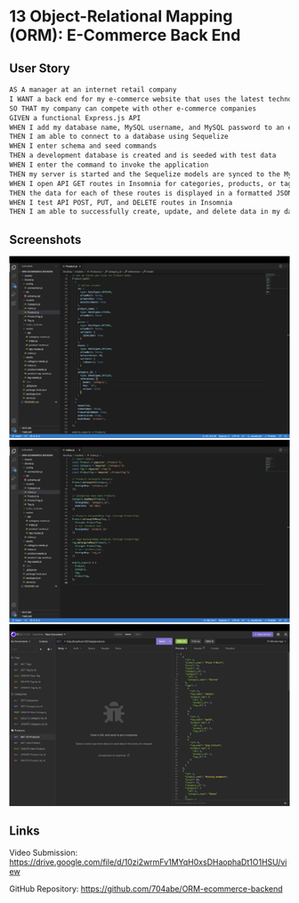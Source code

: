 # 13 Object-Relational Mapping (ORM): E-Commerce Back End

## User Story

```md
AS A manager at an internet retail company
I WANT a back end for my e-commerce website that uses the latest technologies
SO THAT my company can compete with other e-commerce companies
GIVEN a functional Express.js API
WHEN I add my database name, MySQL username, and MySQL password to an environment variable file
THEN I am able to connect to a database using Sequelize
WHEN I enter schema and seed commands
THEN a development database is created and is seeded with test data
WHEN I enter the command to invoke the application
THEN my server is started and the Sequelize models are synced to the MySQL database
WHEN I open API GET routes in Insomnia for categories, products, or tags
THEN the data for each of these routes is displayed in a formatted JSON
WHEN I test API POST, PUT, and DELETE routes in Insomnia
THEN I am able to successfully create, update, and delete data in my database
```

## Screenshots

![Product Model](/Assets/Screen%20Shot%202022-10-06%20at%203.21.32%20PM.png)
![Models index.js](/Assets/Screen%20Shot%202022-10-06%20at%203.22.07%20PM.png)
![Insomnia](/Assets/Screen%20Shot%202022-10-06%20at%203.28.59%20PM.png)

## Links

Video Submission: https://drive.google.com/file/d/10zi2wrmFv1MYqH0xsDHaophaDt1O1HSU/view

GitHub Repository: https://github.com/704abe/ORM-ecommerce-backend
